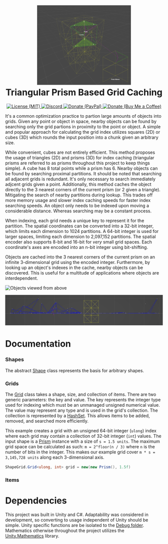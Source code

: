 <h1 align="center">
	<img src=".Images/PrismGrid.png" alt="Prism Grids" width="300">
	<br>
	Triangular Prism Based Grid Caching
</h1>

<p align="center">
	<a href="https://opensource.org/licenses/MIT">
		<img src="https://img.shields.io/badge/License-MIT-yellow.svg" alt="License (MIT)">
	</a>
	<a href="https://discord.gg/ssMzQPXjwq">
		<img src="https://img.shields.io/discord/318871569323524096?label=Discord&logo=discord&logoColor=white" alt="Discord">
	</a>
	<a href="https://paypal.me/jameslroll">
		<img src="https://img.shields.io/badge/Donate-PayPal-green.svg?logo=paypal" alt="Donate (PayPal)">
	</a>
	<a href="https://www.buymeacoffee.com/jameslroll">
		<img src="https://img.shields.io/badge/Donate-Buy_Me_a_Coffee-green.svg?logo=buymeacoffee" alt="Donate (Buy Me a Coffee)">
	</a>
</p>

It's a common optimization practice to partion large amounts of objects into grids. Given any point or object in space, nearby objects can be found by searching only the grid partions in proximity to the point or object. A simple and popular approach for calculating the grid index utilizes squares (2D) or cubes (3D) which rounds the input position into a chunk given an arbitrary size.

While convenient, cubes are not entirely efficient. This method proposes the usage of triangles (2D) and prisms (3D) for index caching (triangular prisms are referred to as prisms throughout this project to keep things simple). A cube has 8 total points while a prism has 6. Nearby objects can be found by searching proximal partitions. It should be noted that searching all adjacent grids is redundant. It's only necessary to search immediately adjcent grids given a point. Additionally, this method caches the object directly to the 3 nearest corners of the current prism (or 2 given a triangle). Mitigating the search of nearby partitions during lookup. This trades off more memory usage and slower index caching speeds for faster index searching speeds. An object only needs to be indexed upon moving a considerable distance. Whereas searching may be a constant process.

When indexing, each grid needs a unique key to represent it for the partition. The spatial coordinates can be converted into a 32-bit integer, which limits each dimension to 1024 partitions. A 64-bit integer is used for larger spaces, limiting each dimension to 2,097,152 partitions. The spatial encoder also supports 8-bit and 16-bit for *very* small grid spaces. Each coordinate's axes are encoded into an n-bit integer using bit-shifting.

Objects are cached into the 3 nearest corners of the current prism on an infinite 3-dimensional grid using the encoded integer. Furthermore, by looking up an object's indexes in the cache, nearby objects can be discovered. This is useful for a multitude of applications where objects are interdependent.

![Objects viewed from above](.Images/ObjectsTop.gif)

![Objects viewed from the side](.Images/ObjectsSide.png)

# Documentation

### Shapes

The abstract [Shape](./Shapes/Shape.cs) class represents the basis for arbitrary shapes.

### Grids

The [Grid](./Grids/Grid.cs) class takes a shape, size, and collection of items. There are two generic parameters: the key and value. The key represents the integer type used for indexing which must be an unmanaged unsigned numerical value. The value may represent any type and is used in the grid's collection. The collection is represented by a [HashSet](https://docs.microsoft.com/en-us/dotnet/api/system.collections.generic.hashset-1?view=net-6.0). This allows items to be added, removed, and searched more efficiently.

This example creates a grid with an unsigned 64-bit integer (`ulong`) index where each grid may contain a collection of 32-bit integer (`int`) values. The input shape is a [Prism](./Shapes/Prism.cs) instance with a size of `s = 1.5 units`. The maximum grid space can be calculated as such: `m = 2^floor(n / 3)` where `n` is the number of bits in the integer. This makes our example grid cover `m * s = 3,145,728 units` along each 3-dimensional axis.

```C#
ShapeGrid.Grid<ulong, int> grid = new(new Prism(), 1.5f)
```

### Items

# Dependencies

This project was built in Unity and C#. Adaptability was considered in development, so converting to usage independent of Unity should be simple. Unity specific functions are be isolated to the [Debug folder](Debug). Mathematics otherwise throughout the project utilizes the [Unity.Mathematics](https://docs.unity3d.com/Packages/com.unity.mathematics@1.1/manual/index.html) library.
